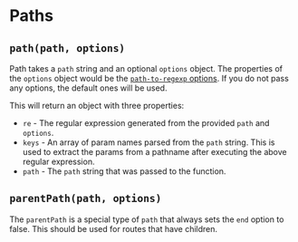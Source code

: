# Paths

## `path(path, options)`

Path takes a `path` string and an optional `options` object. The properties of the `options` object would be the [`path-to-regexp` options](https://github.com/pillarjs/path-to-regexp#usage). If you do not pass any options, the default ones will be used.

This will return an object with three properties:

* `re` - The regular expression generated from the provided `path` and `options`.
* `keys` - An array of param names parsed from the `path` string. This is used to extract the params from a pathname after executing the above regular expression.
* `path` - The `path` string that was passed to the function.

## `parentPath(path, options)`

The `parentPath` is a special type of `path` that always sets the `end` option to false. This should be used for routes that have children.
